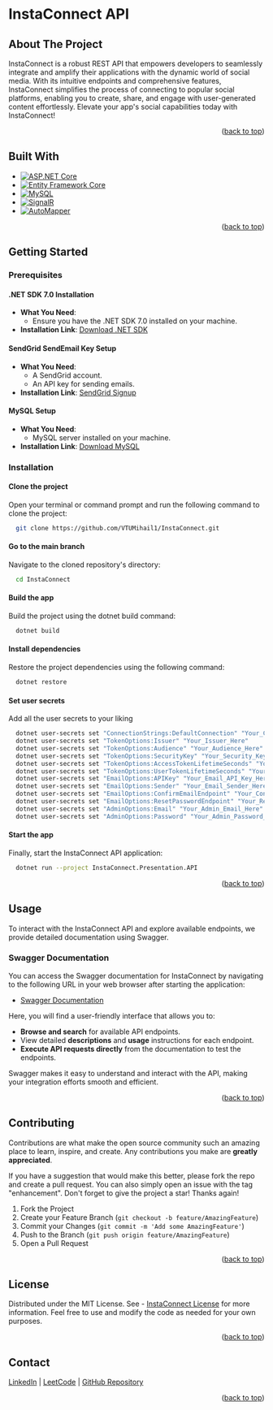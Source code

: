 # InstaConnect API

## About The Project

InstaConnect is a robust REST API that empowers developers to seamlessly integrate and amplify their applications with the dynamic world of social media. With its intuitive endpoints and comprehensive features, InstaConnect simplifies the process of connecting to popular social platforms, enabling you to create, share, and engage with user-generated content effortlessly. Elevate your app's social capabilities today with InstaConnect!

<p align="right">(<a href="#readme-top">back to top</a>)</p>

## Built With

* [![ASP.NET Core][AspNetCoreBadge]][AspNetCoreUrl]
* [![Entity Framework Core][EfCoreBadge]][EfCoreUrl]
* [![MySQL][MysqlBadge]][MysqlUrl]
* [![SignalR][SignalRBadge]][SignalRUrl]
* [![AutoMapper][AutoMapperBadge]][AutoMapperUrl]

[AspNetCoreBadge]: https://img.shields.io/badge/ASP.NET%20Core-blue.svg
[AspNetCoreUrl]: https://dotnet.microsoft.com/apps/aspnet

[EfCoreBadge]: https://img.shields.io/badge/EF%20Core-orange.svg
[EfCoreUrl]: https://docs.microsoft.com/en-us/ef/core/

[MysqlBadge]: https://img.shields.io/badge/MySQL-blue.svg
[MysqlUrl]: https://www.mysql.com/

[SignalRBadge]: https://img.shields.io/badge/SignalR-purple.svg
[SignalRUrl]: https://dotnet.microsoft.com/apps/aspnet/signalr

[AutoMapperBadge]: https://img.shields.io/badge/AutoMapper-green.svg
[AutoMapperUrl]: https://automapper.org/

<p align="right">(<a href="#readme-top">back to top</a>)</p>

## Getting Started

### Prerequisites

#### .NET SDK 7.0 Installation

- **What You Need**:
   - Ensure you have the .NET SDK 7.0 installed on your machine.
- **Installation Link**: [Download .NET SDK](https://dotnet.microsoft.com/download)

#### SendGrid SendEmail Key Setup

- **What You Need**: 
   - A SendGrid account.
   - An API key for sending emails.
- **Installation Link**: [SendGrid Signup](https://sendgrid.com/)

#### MySQL Setup

- **What You Need**:
   - MySQL server installed on your machine.
- **Installation Link**: [Download MySQL](https://www.mysql.com/downloads/)

### Installation

#### Clone the project

Open your terminal or command prompt and run the following command to clone the project:
```bash
  git clone https://github.com/VTUMihail1/InstaConnect.git
```

#### Go to the main branch

Navigate to the cloned repository's directory:
```bash
  cd InstaConnect
```

#### Build the app

Build the project using the dotnet build command:
```bash
  dotnet build
```

#### Install dependencies

Restore the project dependencies using the following command:
```bash
  dotnet restore
```

#### Set user secrets

Add all the user secrets to your liking 
```bash
  dotnet user-secrets set "ConnectionStrings:DefaultConnection" "Your_Connection_String_Here"   
  dotnet user-secrets set "TokenOptions:Issuer" "Your_Issuer_Here"   
  dotnet user-secrets set "TokenOptions:Audience" "Your_Audience_Here"   
  dotnet user-secrets set "TokenOptions:SecurityKey" "Your_Security_Key_Here"   
  dotnet user-secrets set "TokenOptions:AccessTokenLifetimeSeconds" "Your_Access-Token-Lifetime"   
  dotnet user-secrets set "TokenOptions:UserTokenLifetimeSeconds" "Your_User-Token-Lifetime"   
  dotnet user-secrets set "EmailOptions:APIKey" "Your_Email_API_Key_Here"   
  dotnet user-secrets set "EmailOptions:Sender" "Your_Email_Sender_Here"   
  dotnet user-secrets set "EmailOptions:ConfirmEmailEndpoint" "Your_Confirm_Email_Endpoint_Here"   
  dotnet user-secrets set "EmailOptions:ResetPasswordEndpoint" "Your_Reset_Password_Endpoint_Here"   
  dotnet user-secrets set "AdminOptions:Email" "Your_Admin_Email_Here"   
  dotnet user-secrets set "AdminOptions:Password" "Your_Admin_Password_Here"   
```

#### Start the app

Finally, start the InstaConnect API application:
```bash
  dotnet run --project InstaConnect.Presentation.API   
```


<p align="right">(<a href="#readme-top">back to top</a>)</p>


## Usage

To interact with the InstaConnect API and explore available endpoints, we provide detailed documentation using Swagger.

### Swagger Documentation

You can access the Swagger documentation for InstaConnect by navigating to the following URL in your web browser after starting the application:

- [Swagger Documentation](https://localhost:7038/swagger/index.html)

Here, you will find a user-friendly interface that allows you to:

- **Browse and search** for available API endpoints.
- View detailed **descriptions** and **usage** instructions for each endpoint.
- **Execute API requests directly** from the documentation to test the endpoints.

Swagger makes it easy to understand and interact with the API, making your integration efforts smooth and efficient.

<p align="right">(<a href="#readme-top">back to top</a>)</p>

<!-- CONTRIBUTING -->
## Contributing

Contributions are what make the open source community such an amazing place to learn, inspire, and create. Any contributions you make are **greatly appreciated**.

If you have a suggestion that would make this better, please fork the repo and create a pull request. You can also simply open an issue with the tag "enhancement".
Don't forget to give the project a star! Thanks again!

1. Fork the Project
2. Create your Feature Branch (`git checkout -b feature/AmazingFeature`)
3. Commit your Changes (`git commit -m 'Add some AmazingFeature'`)
4. Push to the Branch (`git push origin feature/AmazingFeature`)
5. Open a Pull Request

<p align="right">(<a href="#readme-top">back to top</a>)</p>



<!-- LICENSE -->
## License

Distributed under the MIT License. See - [InstaConnect License](https://github.com/VTUMihail1/InstaConnect/blob/master/LICENSE.txt) for more information. Feel free to use and modify the code as needed for your own purposes.

<p align="right">(<a href="#readme-top">back to top</a>)</p>

## Contact

[LinkedIn](https://www.linkedin.com/in/mihail-nikolov-a24b29255/) | [LeetCode](https://leetcode.com/VTUMihail/) | [GitHub Repository](https://github.com/VTUMihail1/InstaConnect.git)

<p align="right">(<a href="#readme-top">back to top</a>)</p>
